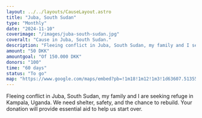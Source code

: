 ```yaml
---
layout: ../../layouts/CauseLayout.astro
title: "Juba, South Sudan"
type: "Monthly"
date: "2024-11-10"
coverimage: "/images/juba-south-sudan.jpg"
coveralt: "Cause in Juba, South Sudan."
description: "Fleeing conflict in Juba, South Sudan, my family and I seek refuge in a safer place."
amount: "50 DKK"
amountgoal: "Of 150.000 DKK"
donors: "100"
time: "60 days"
status: "To go"
map: "https://www.google.com/maps/embed?pb=!1m18!1m12!1m3!1d63607.513557773316!2d31.535989438976706!3d4.860690149376981!2m3!1f0!2f0!3f0!3m2!1i1024!2i768!4f13.1!3m3!1m2!1s0x1712804abcf3b5f9%3A0xd89839286346c433!2sJuba%2C%20Sydsudan!5e0!3m2!1sda!2sdk!4v1734000073794!5m2!1sda!2sdk"
---
```


Fleeing conflict in Juba, South Sudan, my family and I are seeking refuge in Kampala, Uganda. We need shelter, safety, and the chance to rebuild. Your donation will provide essential aid to help us start over.